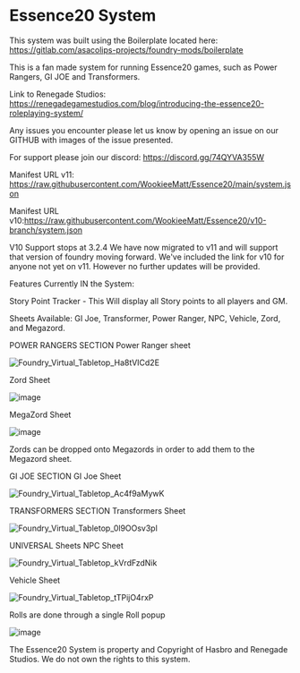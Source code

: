 # Essence20 System

This system was built using the Boilerplate located here: https://gitlab.com/asacolips-projects/foundry-mods/boilerplate

This is a fan made system for running Essence20 games, such as Power Rangers, GI JOE and Transformers.

Link to Renegade Studios: https://renegadegamestudios.com/blog/introducing-the-essence20-roleplaying-system/

Any issues you encounter please let us know by opening an issue on our GITHUB with images of the issue presented. 

For support please join our discord: https://discord.gg/74QYVA355W 

Manifest URL v11: https://raw.githubusercontent.com/WookieeMatt/Essence20/main/system.json

Manifest URL v10:https://raw.githubusercontent.com/WookieeMatt/Essence20/v10-branch/system.json

V10 Support stops at 3.2.4 We have now migrated to v11 and will support that version of foundry moving forward. We've included the link for v10 for anyone not yet on v11. However no further updates will be provided. 

Features Currently IN the System:

Story Point Tracker - This Will display all Story points to all players and GM.

Sheets Available: GI Joe, Transformer, Power Ranger, NPC, Vehicle, Zord, and Megazord. 

POWER RANGERS SECTION
Power Ranger sheet

![Foundry_Virtual_Tabletop_Ha8tVICd2E](https://user-images.githubusercontent.com/28365506/189994252-05227853-ea7f-4d55-b9f2-0858a1b3fb36.gif)

Zord Sheet

![image](https://user-images.githubusercontent.com/28365506/189997937-313df17f-a79d-46cf-8da5-3fb445228617.png)

MegaZord Sheet

![image](https://user-images.githubusercontent.com/28365506/189998518-56f02e65-98b0-4117-b1a4-642e1ae032e2.png)

Zords can be dropped onto Megazords in order to add them to the Megazord sheet. 

GI JOE SECTION
GI Joe Sheet

![Foundry_Virtual_Tabletop_Ac4f9aMywK](https://user-images.githubusercontent.com/28365506/218191768-70e22ad3-97dc-40e0-97c3-ccce2c5d4c79.gif)

TRANSFORMERS SECTION
Transformers Sheet

![Foundry_Virtual_Tabletop_0l9OOsv3pl](https://user-images.githubusercontent.com/28365506/218191983-6497c149-fcbf-42c0-a383-598fe9f775aa.gif)

UNIVERSAL Sheets
NPC Sheet

![Foundry_Virtual_Tabletop_kVrdFzdNik](https://user-images.githubusercontent.com/28365506/218191333-552b68b4-bc94-4213-8175-3bb1a9f6579b.gif)

Vehicle Sheet

![Foundry_Virtual_Tabletop_tTPijO4rxP](https://user-images.githubusercontent.com/28365506/218192562-b93435b7-dc34-4916-be1d-2b93aa0e3384.gif)


Rolls are done through a single Roll popup

![image](https://user-images.githubusercontent.com/28365506/189998572-0d3344a3-b092-47f8-805c-d317426f762d.png)


The Essence20 System is property and Copyright of Hasbro and Renegade Studios. We do not own the rights to this system.

